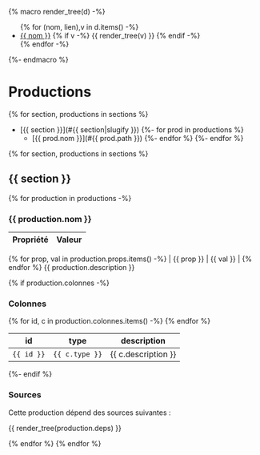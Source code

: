 {% macro render_tree(d) -%}
    <ul>
    {% for (nom, lien),v in d.items() -%}
        <li><a href="{{ lien }}">{{ nom }}</a>
        {% if v -%}
        {{ render_tree(v) }}
        {% endif -%}
        </li>
    {% endfor -%}
    </ul>
{%- endmacro %}
# Productions

{% for section, productions in sections %}
- [{{ section }}](#{{ section|slugify }})
{%- for prod in productions %}
  - [{{ prod.nom }}](#{{ prod.path }})
{%- endfor %}
{%- endfor %}


{% for section, productions in sections %}
## {{ section }}
<a name="{{ section|slugify }}"></a>

{% for production in productions -%}
### {{ production.nom }}
<a name="{{ production.path }}"></a>

| Propriété | Valeur |
| --------- | ------ |
{% for prop, val in production.props.items() -%}
| {{ prop }} | {{ val }} |
{% endfor %}
{{ production.description }}

{% if production.colonnes -%}
### Colonnes

<table>
<thead>
  <tr>
    <th>id</th>
    <th>type</th>
    <th>description</th>
  </tr>
</thead>
<tbody>
{% for id, c in production.colonnes.items() -%}
  <tr>
    <td><code>{{ id }}</code></td>
    <td><code>{{ c.type }}</code></td>
    <td>{{ c.description }}</td>
  </tr>
{% endfor %}
</tbody>
</table>
{%- endif %}

### Sources

Cette production dépend des sources suivantes :

{{ render_tree(production.deps) }}

{% endfor %}
{% endfor %}
